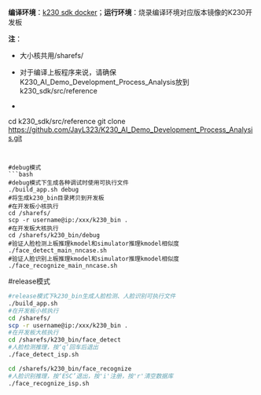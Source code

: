**编译环境**：[k230 sdk docker](https://github.com/kendryte/k230_sdk)；**运行环境**：烧录编译环境对应版本镜像的K230开发板

**注**：

- 大小核共用/sharefs/

- 对于编译上板程序来说，请确保K230_AI_Demo_Development_Process_Analysis放到k230_sdk/src/reference

-  ```bash
  cd k230_sdk/src/reference
  git clone https://github.com/JayL323/K230_AI_Demo_Development_Process_Analysis.git
   ```


#debug模式
```bash
#debug模式下生成各种调试时使用可执行文件
./build_app.sh debug
#将生成k230_bin目录拷贝到开发板
#在开发板小核执行
cd /sharefs/
scp -r username@ip:/xxx/k230_bin .
#在开发板大核执行
cd /sharefs/k230_bin/debug
#验证人脸检测上板推理kmodel和simulator推理kmodel相似度
./face_detect_main_nncase.sh    
#验证人脸识别上板推理kmodel和simulator推理kmodel相似度
./face_recognize_main_nncase.sh
```

#release模式

```bash
#release模式下k230_bin生成人脸检测、人脸识别可执行文件
./build_app.sh
#在开发板小核执行
cd /sharefs/
scp -r username@ip:/xxx/k230_bin .
#在开发板大核执行
cd /sharefs/k230_bin/face_detect
#人脸检测推理，按‘q’回车后退出
./face_detect_isp.sh  

cd /sharefs/k230_bin/face_recognize
#人脸识别推理，按‘ESC’退出，按'i'注册，按'r'清空数据库
./face_recognize_isp.sh
```